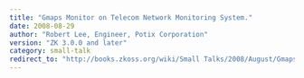 ```yaml
---
title: "Gmaps Monitor on Telecom Network Monitoring System."
date: 2008-08-29
author: "Robert Lee, Engineer, Potix Corporation"
version: "ZK 3.0.0 and later"
category: small-talk
redirect_to: "http://books.zkoss.org/wiki/Small Talks/2008/August/Gmaps Monitor on Telecom Network Monitoring System."
---
```

